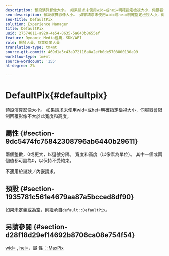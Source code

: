 ```yaml
---
description: 預設演算影像大小。 如果請求未使用wid=或hei=明確指定檢視大小，伺服器會限制回覆影像不大於此寬度和高度。
seo-description: 預設演算影像大小。 如果請求未使用wid=或hei=明確指定檢視大小，伺服器會限制回覆影像不大於此寬度和高度。
seo-title: DefaultPix
solution: Experience Manager
title: DefaultPix
uuid: 27574811-a920-4e54-8635-5a643b8655ef
feature: Dynamic Media經典，SDK/API
role: 開發人員，商業從業人員
translation-type: tm+mt
source-git-commit: 469d1a5c43a972116a8a2efb0de5708800130a99
workflow-type: tm+mt
source-wordcount: '155'
ht-degree: 2%

---
```



# DefaultPix{#defaultpix}

預設演算影像大小。 如果請求未使用wid=或hei=明確指定檢視大小，伺服器會限制回覆影像不大於此寬度和高度。

## 屬性 {#section-9dc5474fc75842308796ab6440b29611}

兩個整數，0或更大，以逗號分隔。 寬度和高度（以像素為單位）。 其中一個或兩個值都可設為0，以保持不受約束。

不適用於巢狀／內嵌請求。

## 預設 {#section-1935781c561e4679aa87a5bcced8df90}

如果未定義或為空，則繼承自`default::DefaultPix`。

## 另請參閱 {#section-d28f18d29ef14692b8706ca08e754f54}

[wid=](../../../../../ir-api/http-protocol/image-rendering-api-ref/c-ir-http-protocol-ref/c-ir-http-protocol-command-reference/r-ir-wid.md#reference-b7e691b0624941168c94b2749ae233ec) , [hei=](../../../../../ir-api/http-protocol/image-rendering-api-ref/c-ir-http-protocol-ref/c-ir-http-protocol-command-reference/r-ir-hei.md#reference-1c08f60365a94417a39867c09cac5478)，屬 [性：:MaxPix](../../../../../ir-api/material-cat/image-rendering-api-ref/c-ir-material-catalog/c-ir-attributes-reference/r-ir-maxpix.md#reference-569f186bbc2840a6bd3cffa8ff3e7657)
